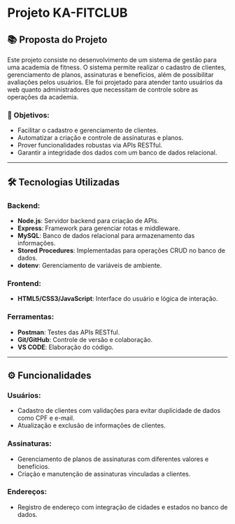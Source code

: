 # Projeto KA-FITCLUB

## 📚 Proposta do Projeto
Este projeto consiste no desenvolvimento de um sistema de gestão para uma academia de fitness. O sistema permite realizar o cadastro de clientes, gerenciamento de planos, assinaturas e benefícios, além de possibilitar avaliações pelos usuários. Ele foi projetado para atender tanto usuários da web quanto administradores que necessitam de controle sobre as operações da academia.

### 🎯 Objetivos:
- Facilitar o cadastro e gerenciamento de clientes.
- Automatizar a criação e controle de assinaturas e planos.
- Prover funcionalidades robustas via APIs RESTful.
- Garantir a integridade dos dados com um banco de dados relacional.

---

## 🛠️ Tecnologias Utilizadas

### Backend:
- **Node.js**: Servidor backend para criação de APIs.
- **Express**: Framework para gerenciar rotas e middleware.
- **MySQL**: Banco de dados relacional para armazenamento das informações.
- **Stored Procedures**: Implementadas para operações CRUD no banco de dados.
- **dotenv**: Gerenciamento de variáveis de ambiente.

### Frontend:
- **HTML5/CSS3/JavaScript**: Interface do usuário e lógica de interação.

### Ferramentas:
- **Postman**: Testes das APIs RESTful.
- **Git/GitHub**: Controle de versão e colaboração.
- **VS CODE**: Elaboração do código.

---

## ⚙️ Funcionalidades

### Usuários:
- Cadastro de clientes com validações para evitar duplicidade de dados como CPF e e-mail.
- Atualização e exclusão de informações de clientes.

### Assinaturas:
- Gerenciamento de planos de assinaturas com diferentes valores e benefícios.
- Criação e manutenção de assinaturas vinculadas a clientes.

### Endereços:
- Registro de endereço com integração de cidades e estados no banco de dados.

